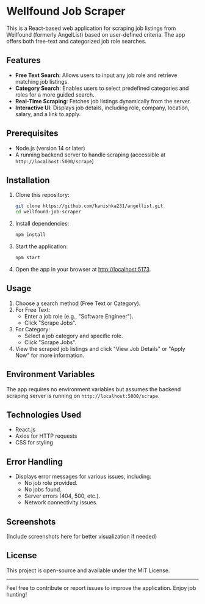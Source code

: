
# Wellfound Job Scraper

This is a React-based web application for scraping job listings from Wellfound (formerly AngelList) based on user-defined criteria. The app offers both free-text and categorized job role searches.

## Features

- **Free Text Search**: Allows users to input any job role and retrieve matching job listings.
- **Category Search**: Enables users to select predefined categories and roles for a more guided search.
- **Real-Time Scraping**: Fetches job listings dynamically from the server.
- **Interactive UI**: Displays job details, including role, company, location, salary, and a link to apply.

## Prerequisites

- Node.js (version 14 or later)
- A running backend server to handle scraping (accessible at `http://localhost:5000/scrape`)

## Installation

1. Clone this repository:
   ```bash
   git clone https://github.com/kanishka231/angellist.git
   cd wellfound-job-scraper
   ```

2. Install dependencies:
   ```bash
   npm install
   ```

3. Start the application:
   ```bash
   npm start
   ```

4. Open the app in your browser at [http://localhost:5173](http://localhost:5173).

## Usage

1. Choose a search method (Free Text or Category).
2. For Free Text:
   - Enter a job role (e.g., "Software Engineer").
   - Click "Scrape Jobs".
3. For Category:
   - Select a job category and specific role.
   - Click "Scrape Jobs".
4. View the scraped job listings and click "View Job Details" or "Apply Now" for more information.

## Environment Variables

The app requires no environment variables but assumes the backend scraping server is running on `http://localhost:5000/scrape`.

## Technologies Used

- React.js
- Axios for HTTP requests
- CSS for styling

## Error Handling

- Displays error messages for various issues, including:
  - No job role provided.
  - No jobs found.
  - Server errors (404, 500, etc.).
  - Network connectivity issues.

## Screenshots

(Include screenshots here for better visualization if needed)

## License

This project is open-source and available under the MIT License.

---

Feel free to contribute or report issues to improve the application. Enjoy job hunting!
